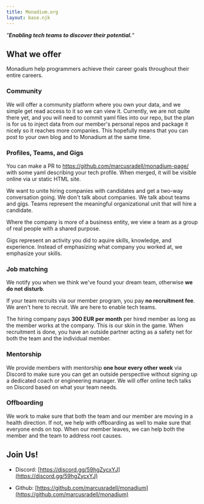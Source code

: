 ```yaml
---
title: Monadium.org
layout: base.njk
---
```


_"**Enabling tech teams to discover their potential.**"_

## What we offer

Monadium help programmers achieve their career goals throughout their entire careers.

### Community

We will offer a community platform where you own your data, and we simple get read access to it so we can view it.
Currently, we are not quite there yet, and you will need to commit yaml files into our repo, but the plan is for us to inject data from our member's personal repos and package it nicely so it reaches more companies. This hopefully means that you can post to your own blog and to Monadium at the same time.

### Profiles, Teams, and Gigs

You can make a PR to https://github.com/marcusradell/monadium-page/ with some yaml describing your tech profile. When merged, it will be visible online via ur static HTML site.

We want to unite hiring companies with candidates and get a two-way conversation going. We don't talk about companies. We talk about teams and gigs. Teams represent the meaningful organizational unit that will hire a candidate.

Where the company is more of a business entity, we view a team as a group of real people with a shared purpose.

Gigs represent an activity you did to aquire skills, knowledge, and experience. Instead of emphasizing what company you worked at, we emphasize your skills.

### Job matching

We notify you when we think we've found your dream team, otherwise **we do not disturb**.

If your team recruits via our member program, you pay **no recruitment fee**.
We aren't here to recruit. We are here to enable tech teams.

The hiring company pays **300 EUR per month** per hired member as long as the member works at the company. This is our skin in the game. When recruitment is done, you have an outside partner acting as a safety net for both the team and the individual member.

### Mentorship

We provide members with mentorship **one hour every other week** via Discord to make sure you can get an outside perspective without signing up a dedicated coach or engineering manager.
We will offer online tech talks on Discord based on what your team needs.

### Offboarding

We work to make sure that both the team and our member are moving in a health direction. If not, we help with offboarding as well to make sure that everyone ends on top.
When our member leaves, we can help both the member and the team to address root causes.

## Join Us!

- Discord: [https://discord.gg/59hgZycxYJ](https://discord.gg/59hgZycxYJ)

- Github: [https://github.com/marcusradell/monadium](https://github.com/marcusradell/monadium)
